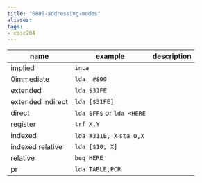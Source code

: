 ```yaml
---
title: "6809-addressing-modes"
aliases: 
tags: 
- cosc204
---
```



|            name         | example | description
| --------------------|---------|-----------------------------
| implied                  | `inca `
| 0immediate           | `lda  #$00`
| extended               | `lda $31FE`
| extended indirect  | `lda [$31FE]`
| direct                    | `lda $FF$` or `lda <HERE`
| register  | `trf X,Y`
| indexed  | `lda #311E, X` `sta 0,X`
| indexed relative  | `lda [$10, X]`
| relative  | `beq HERE`
| pr  | `lda TABLE,PCR`